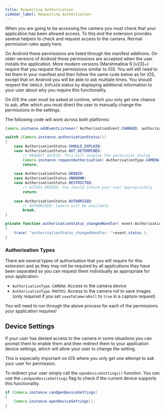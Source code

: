 ```yaml
---
title: Requesting Authorisation
sidebar_label: Requesting Authorisation
---
```


When you are going to be accessing the camera you must check that your application has been allowed access. 
To this end the extension provides several helpers to check and request access to the camera. 
Normal permission rules apply here.

On Android these permissions are listed through the manifest additions. 
On older versions of Android these permissions are accepted when the user installs the application. 
More modern versions (Marshmallow 6 [v23]+) require that you request the permissions similar to iOS. 
You will still need to list them in your manifest and then follow the same code below as for iOS, except that on Android you will be able to ask multiple times. 
You should respect the `SHOULD_EXPLAIN` status by displaying additional information to your user about why you require this functionality.

On iOS the user must be asked at runtime, which you only get one chance to ask, 
after which you must direct the user to manually change the permissions in the settings.

The following code will work across both platforms:


```actionscript
Camera.instance.addEventListener( AuthorisationEvent.CHANGED, authorisationStatus_changedHandler );

switch (Camera.instance.authorisationStatus())
{
	case AuthorisationStatus.SHOULD_EXPLAIN:
	case AuthorisationStatus.NOT_DETERMINED:
		// REQUEST ACCESS: This will display the permission dialog
		Camera.instance.requestAuthorisation( AuthorisationType.CAMERA );
		return;
	
	case AuthorisationStatus.DENIED:
	case AuthorisationStatus.UNKNOWN:
	case AuthorisationStatus.RESTRICTED:
		// ACCESS DENIED: You should inform your user appropriately
		return;
		
	case AuthorisationStatus.AUTHORISED:
		// AUTHORISED: Camera will be available
		break;						
}
```

```actionscript
private function authorisationStatus_changedHandler( event:AuthorisationEvent ):void
{
	trace( "authorisationStatus_changedHandler: "+event.status );
}
```



### Authorisation Types

There are several types of authorisation that you will require for this extension and as they 
may not be required by all applications they have been separated so you can request them individually 
as appropriate for your application:

- `AuthorisationType.CAMERA`: Access to the camera device
- `AuthorisationType.PHOTOS`: Access to the camera roll to save images (only required if you set `saveToCameraRoll` to `true` in a capture request)

You will need to run through the above process for each of the permissions your application 
requires!



## Device Settings

If your user has denied access to the camera in some situations you can prompt them to enable them
and then redirect them to your application device settings, which will allow your user to change 
the setting.

This is especially important on iOS where you only get one attempt to ask your user for permission.

To redirect your user simply call the `openDeviceSettings()` function. 
You can use the `canOpenDeviceSettings` flag to check if the current device supports this functionality.

```actionscript
if (Camera.instance.canOpenDeviceSettings)
{
	Camera.instance.openDeviceSettings();
}
```



